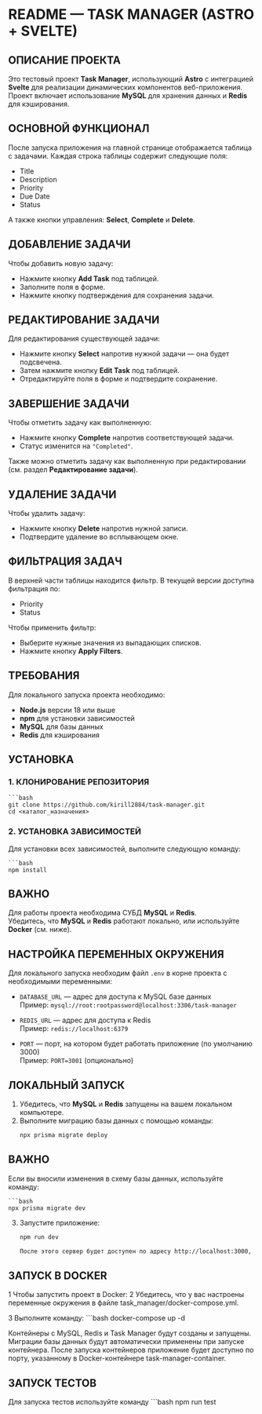 # README — TASK MANAGER (ASTRO + SVELTE)

## ОПИСАНИЕ ПРОЕКТА

Это тестовый проект **Task Manager**, использующий **Astro** с интеграцией **Svelte** для реализации динамических компонентов веб-приложения.  
Проект включает использование **MySQL** для хранения данных и **Redis** для кэширования.

## ОСНОВНОЙ ФУНКЦИОНАЛ

После запуска приложения на главной странице отображается таблица с задачами. Каждая строка таблицы содержит следующие поля:

- Title  
- Description  
- Priority  
- Due Date  
- Status  

А также кнопки управления: **Select**, **Complete** и **Delete**.

## ДОБАВЛЕНИЕ ЗАДАЧИ

Чтобы добавить новую задачу:

- Нажмите кнопку **Add Task** под таблицей.  
- Заполните поля в форме.  
- Нажмите кнопку подтверждения для сохранения задачи.

## РЕДАКТИРОВАНИЕ ЗАДАЧИ

Для редактирования существующей задачи:

- Нажмите кнопку **Select** напротив нужной задачи — она будет подсвечена.  
- Затем нажмите кнопку **Edit Task** под таблицей.  
- Отредактируйте поля в форме и подтвердите сохранение.

## ЗАВЕРШЕНИЕ ЗАДАЧИ

Чтобы отметить задачу как выполненную:

- Нажмите кнопку **Complete** напротив соответствующей задачи.  
- Статус изменится на `"Completed"`.

Также можно отметить задачу как выполненную при редактировании (см. раздел **Редактирование задачи**).

## УДАЛЕНИЕ ЗАДАЧИ

Чтобы удалить задачу:

- Нажмите кнопку **Delete** напротив нужной записи.  
- Подтвердите удаление во всплывающем окне.

## ФИЛЬТРАЦИЯ ЗАДАЧ

В верхней части таблицы находится фильтр. В текущей версии доступна фильтрация по:

- Priority  
- Status  

Чтобы применить фильтр:

- Выберите нужные значения из выпадающих списков.  
- Нажмите кнопку **Apply Filters**.

## ТРЕБОВАНИЯ

Для локального запуска проекта необходимо:

- **Node.js** версии 18 или выше  
- **npm** для установки зависимостей  
- **MySQL** для базы данных  
- **Redis** для кэширования  

## УСТАНОВКА

### 1. КЛОНИРОВАНИЕ РЕПОЗИТОРИЯ

    ```bash
    git clone https://github.com/kirill2884/task-manager.git
    cd <каталог_назначения>

### 2. УСТАНОВКА ЗАВИСИМОСТЕЙ

Для установки всех зависимостей, выполните следующую команду:

    ```bash
    npm install


## ВАЖНО

Для работы проекта необходима СУБД **MySQL** и **Redis**.  
Убедитесь, что **MySQL** и **Redis** работают локально, или используйте **Docker** (см. ниже).

## НАСТРОЙКА ПЕРЕМЕННЫХ ОКРУЖЕНИЯ

Для локального запуска необходим файл `.env` в корне проекта с необходимыми переменными:

- `DATABASE_URL` — адрес для доступа к MySQL базе данных  
  Пример: `mysql://root:rootpassword@localhost:3306/task-manager`
  
- `REDIS_URL` — адрес для доступа к Redis  
  Пример: `redis://localhost:6379`

- `PORT` — порт, на котором будет работать приложение (по умолчанию 3000)  
  Пример: `PORT=3001` (опционально)

## ЛОКАЛЬНЫЙ ЗАПУСК
1. Убедитесь, что **MySQL** и **Redis** запущены на вашем локальном компьютере.
2. Выполните миграцию базы данных с помощью команды:
   ```bash
   npx prisma migrate deploy


## ВАЖНО
Если вы вносили изменения в схему базы данных, используйте команду:

    ```bash
    npx prisma migrate dev

3. Запустите приложение:
    ```bash
    npm run dev

    После этого сервер будет доступен по адресу http://localhost:3000, если вы не указали другой порт в переменных среды.

## ЗАПУСК В DOCKER

1 Чтобы запустить проект в Docker:
2 Убедитесь, что у вас настроены переменные окружения в файле task_manager/docker-compose.yml.

3 Выполните команду:
    ```bash
    docker-compose up -d 

Контейнеры с MySQL, Redis и Task Manager будут созданы и запущены. 
Миграции базы данных будут автоматически применены при запуске контейнера.
После запуска контейнеров приложение будет доступно по порту, указанному в Docker-контейнере task-manager-container.

## ЗАПУСК ТЕСТОВ
Для запуска тестов используйте команду 
    ```bash
    npm run test
